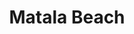 ---
created-date: 01/09/2024
title: Matala Beach
description: Petite plage de fins galets mais qui reste agréable. Le contour côtier lui donne un air de grande crique. Plusieurs restaurants sont à 2 minutes à pieds pour se restaurer face à la mer.
lat: 34.993639
lon: 24.749451
address: Παραλία Μάταλα, 702 00, Μάταλα
website: 
tags: plage
image: images/matala-beach.jpg
---
